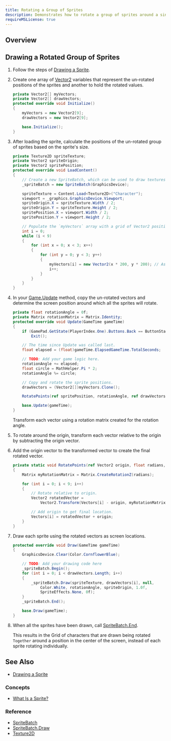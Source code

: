 ```yaml
---
title: Rotating a Group of Sprites
description: Demonstrates how to rotate a group of sprites around a single point.
requireMSLicense: true
---
```


## Overview

## Drawing a Rotated Group of Sprites

1. Follow the steps of [Drawing a Sprite](HowTo_Draw_A_Sprite.md).

2. Create one array of [Vector2](xref:Microsoft.Xna.Framework.Vector2) variables that represent the un-rotated positions of the sprites and another to hold the rotated values.

    ```csharp
    private Vector2[] myVectors;
    private Vector2[] drawVectors;
    protected override void Initialize()
    {
        myVectors = new Vector2[9];
        drawVectors = new Vector2[9];
    
        base.Initialize();
    }
    ```

3. After loading the sprite, calculate the positions of the un-rotated group of sprites based on the sprite's size.

    ```csharp
    private Texture2D spriteTexture;
    private Vector2 spriteOrigin;
    private Vector2 spritePosition;
    protected override void LoadContent()
    {
        // Create a new SpriteBatch, which can be used to draw textures.
        _spriteBatch = new SpriteBatch(GraphicsDevice);

        spriteTexture = Content.Load<Texture2D>("Character");
        viewport = _graphics.GraphicsDevice.Viewport;
        spriteOrigin.X = spriteTexture.Width / 2;
        spriteOrigin.Y = spriteTexture.Height / 2;
        spritePosition.X = viewport.Width / 2;
        spritePosition.Y = viewport.Height / 2;

        // Populate the `myVectors` array with a grid of Vector2 positions for the character to draw.  These will then be rotated around the center of the screen.
        int i = 0;
        while (i < 9)
        {
            for (int x = 0; x < 3; x++)
            {
                for (int y = 0; y < 3; y++)
                {
                    myVectors[i] = new Vector2(x * 200, y * 200); // Assign positions
                    i++;
                }
            }
        }
    }
    ```

4. In your [Game.Update](xref:Microsoft.Xna.Framework.Game#Microsoft_Xna_Framework_Game_Update_Microsoft_Xna_Framework_GameTime_) method, copy the un-rotated vectors and determine the screen position around which all the sprites will rotate.

    ```csharp
    private float rotationAngle = 0f;
    private Matrix rotationMatrix = Matrix.Identity;
    protected override void Update(GameTime gameTime)
    {
        if (GamePad.GetState(PlayerIndex.One).Buttons.Back == ButtonState.Pressed || Keyboard.GetState().IsKeyDown(Keys.Escape))
            Exit();

        // The time since Update was called last.
        float elapsed = (float)gameTime.ElapsedGameTime.TotalSeconds;

        // TODO: Add your game logic here.
        rotationAngle += elapsed;
        float circle = MathHelper.Pi * 2;
        rotationAngle %= circle;

        // Copy and rotate the sprite positions.
        drawVectors = (Vector2[])myVectors.Clone();
    
        RotatePoints(ref spritePosition, rotationAngle, ref drawVectors);

        base.Update(gameTime);
    }
    ```

    Transform each vector using a rotation matrix created for the rotation angle.

5. To rotate around the origin, transform each vector relative to the origin by subtracting the origin vector.

6. Add the origin vector to the transformed vector to create the final rotated vector.

    ```csharp
    private static void RotatePoints(ref Vector2 origin, float radians, ref Vector2[] Vectors)
    {
        Matrix myRotationMatrix = Matrix.CreateRotationZ(radians);

        for (int i = 0; i < 9; i++)
        {
            // Rotate relative to origin.
            Vector2 rotatedVector =
                Vector2.Transform(Vectors[i] - origin, myRotationMatrix);

            // Add origin to get final location.
            Vectors[i] = rotatedVector + origin;
        }
    }
    ```

7. Draw each sprite using the rotated vectors as screen locations.

    ```csharp
    protected override void Draw(GameTime gameTime)
    {
        GraphicsDevice.Clear(Color.CornflowerBlue);

        // TODO: Add your drawing code here
        _spriteBatch.Begin();
        for (int i = 0; i < drawVectors.Length; i++)
        {
            _spriteBatch.Draw(spriteTexture, drawVectors[i], null,
                Color.White, rotationAngle, spriteOrigin, 1.0f,
                SpriteEffects.None, 0f);
        }
        _spriteBatch.End();

        base.Draw(gameTime);
    }
    ```

8. When all the sprites have been drawn, call [SpriteBatch.End](xref:Microsoft.Xna.Framework.Graphics.SpriteBatch#Microsoft_Xna_Framework_Graphics_SpriteBatch_End).

    This results in the Grid of characters that are drawn being rotated `Together` around a position in the center of the screen, instead of each sprite rotating individually.

## See Also

- [Drawing a Sprite](HowTo_Draw_A_Sprite.md)  

### Concepts

- [What Is a Sprite?](../../whatis/graphics/WhatIs_Sprite.md)

### Reference

- [SpriteBatch](xref:Microsoft.Xna.Framework.Graphics.SpriteBatch)
- [SpriteBatch.Draw](xref:Microsoft.Xna.Framework.Graphics.SpriteBatch#Microsoft_Xna_Framework_Graphics_SpriteBatch_Draw_Microsoft_Xna_Framework_Graphics_Texture2D_Microsoft_Xna_Framework_Vector2_Microsoft_Xna_Framework_Color_)
- [Texture2D](xref:Microsoft.Xna.Framework.Graphics.Texture2D)
